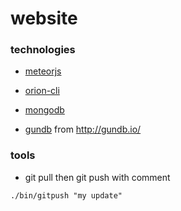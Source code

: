 # website
### technologies
- [meteorjs](https://www.meteor.com/)
 - [orion-cli](https://github.com/matteodem/orion-cli)

- [mongodb](http://www.mongodb.com/)
- [gundb](https://github.com/nethack-rd/gun) from http://gundb.io/

### tools
- git pull then git push with comment

```
./bin/gitpush "my update"
```
